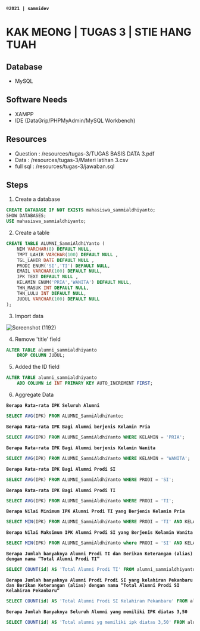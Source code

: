 **`©2021 | sammidev `**
# KAK MEONG | TUGAS 3 | STIE HANG TUAH #

## Database ##

* MySQL

## Software Needs ##

* XAMPP
* IDE (DataGrip/PHPMyAdmin/MySQL Workbench)

## Resources ##

* Question : /resources/tugas-3/TUGAS BASIS DATA 3.pdf
* Data : /resources/tugas-3/Materi latihan 3.csv
* full sql : /resources/tugas-3/jawaban.sql

## Steps ##

1. Create a database
```sql
CREATE DATABASE IF NOT EXISTS mahasiswa_sammialdhiyanto;
SHOW DATABASES;
USE mahasiswa_sammialdhiyanto;
```

2. Create a table
```sql
CREATE TABLE ALUMNI_SammiAldhiYanto (
    NIM VARCHAR(8) DEFAULT NULL,
    TMPT_LAHIR VARCHAR(100) DEFAULT NULL ,
    TGL_LAHIR DATE DEFAULT NULL ,
    PRODI ENUM('SI','TI') DEFAULT NULL,
    EMAIL VARCHAR(100) DEFAULT NULL,
    IPK TEXT DEFAULT NULL ,
    KELAMIN ENUM('PRIA','WANITA') DEFAULT NULL,
    THN_MASUK INT DEFAULT NULL,
    THN_LULU INT DEFAULT NULL,
    JUDUL VARCHAR(100) DEFAULT NULL
);
```

3. Import data

![Screenshot (1192)](https://user-images.githubusercontent.com/55814880/105155165-db479900-5b3c-11eb-9a2b-98a01c211cb3.png)

4. Remove 'title' field
```sql
ALTER TABLE alumni_sammialdhiyanto
    DROP COLUMN JUDUL;
```

5. Added the ID field
```sql
ALTER TABLE alumni_sammialdhiyanto
    ADD COLUMN id INT PRIMARY KEY AUTO_INCREMENT FIRST;
```

6. Aggregate Data

**`Berapa Rata-rata IPK Seluruh Alumni`**
```sql
SELECT AVG(IPK) FROM ALUMNI_SammiAldhiYanto;
```

**`Berapa Rata-rata IPK Bagi Alumni berjenis Kelamin Pria`**
```sql
SELECT AVG(IPK) FROM ALUMNI_SammiAldhiYanto WHERE KELAMIN = 'PRIA';
```

**`Berapa Rata-rata IPK Bagi Alumni berjenis Kelamin Wanita`**
```sql
SELECT AVG(IPK) FROM ALUMNI_SammiAldhiYanto WHERE KELAMIN = 'WANITA';
```

**`Berapa Rata-rata IPK Bagi Alumni Prodi SI`**
```sql
SELECT AVG(IPK) FROM ALUMNI_SammiAldhiYanto WHERE PRODI = 'SI';
```

**`Berapa Rata-rata IPK Bagi Alumni Prodi TI`**
```sql
SELECT AVG(IPK) FROM ALUMNI_SammiAldhiYanto WHERE PRODI = 'TI';
```

**`Berapa Nilai Minimum IPK Alumni Prodi TI yang Berjenis Kelamin Pria`**
```sql
SELECT MIN(IPK) FROM ALUMNI_SammiAldhiYanto WHERE PRODI = 'TI' AND KELAMIN = 'PRIA';
```

**`Berapa Nilai Maksimum IPK Alumni Prodi SI yang Berjenis Kelamin Wanita`**
```sql
SELECT MIN(IPK) FROM ALUMNI_SammiAldhiYanto where PRODI = 'SI' AND KELAMIN = 'WANITA';
```

**`Berapa Jumlah banyaknya Alumni Prodi TI dan Berikan Keterangan (alias) dengan
nama “Total Alumni Prodi TI”`**
```sql
SELECT COUNT(id) AS 'Total Alumni Prodi TI' FROM alumni_sammialdhiyanto;
```

**`Berapa Jumlah banyaknya Alumni Prodi Prodi SI yang kelahiran Pekanbaru dan Berikan
Keterangan (alias) dengan nama “Total Alumni Prodi SI Kelahiran Pekanbaru”
`**
```sql
SELECT COUNT(id) AS 'Total Alumni Prodi SI Kelahiran Pekanbaru' FROM alumni_sammialdhiyanto WHERE PRODI = 'SI' AND TMPT_LAHIR = 'Pekanbaru';
```

**`Berapa Jumlah Banyaknya Seluruh Alumni yang memiliki IPK diatas 3,50`**
```sql
SELECT COUNT(id) AS 'Total alumni yg memiliki ipk diatas 3,50' FROM alumni_sammialdhiyanto WHERE IPK > '3,50';
```
